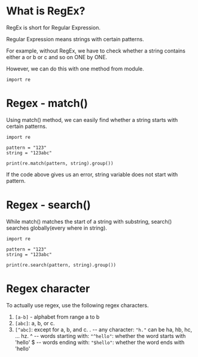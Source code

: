 # What is RegEx?

RegEx is short for Regular Expression.

Regular Expression means strings with certain patterns.

For example, without RegEx, we have to check whether a string contains either a or b or c and so on ONE by ONE.

However, we can do this with one method from module.

```
import re
```

# Regex - match()

Using match() method, we can easily find whether a string starts with certain patterns.

```
import re

pattern = "123"
string = "123abc"

print(re.match(pattern, string).group())
```

If the code above gives us an error, string variable does not start with pattern.

# Regex - search()

While match() matches the start of a string with substring, search() searches globally(every where in string).

```
import re

pattern = "123"
string = "123abc"

print(re.search(pattern, string).group())
```

# Regex character

To actually use regex, use the following regex characters.

1. `[a-b]` - alphabet from range a to b
2. `[abc]`: a, b, or c.
3. `[^abc]`: except for a, b, and c.
   . -- any character: `"h."` can be ha, hb, hc, ... hz.
   ^ -- words starting with: `"^hello"`: whether the word starts with 'hello'
   $ -- words ending with: `"$hello"`: whether the word ends with 'hello'
